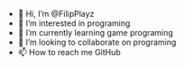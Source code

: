 - 👋 Hi, I’m @FilipPlayz
- 👀 I’m interested in programing
- 🌱 I’m currently learning game programing
- 💞️ I’m looking to collaborate on programing
- 📫 How to reach me GitHub

<!---
FilipPlayz/FilipPlayz is a ✨ special ✨ repository because its `README.md` (this file) appears on your GitHub profile.
You can click the Preview link to take a look at your changes.
--->
